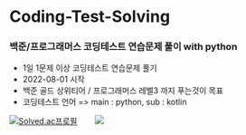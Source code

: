 # Coding-Test-Solving
### 백준/프로그래머스 코딩테스트 연습문제 풀이 with python
* 1일 1문제 이상 코딩테스트 연습문제 풀기
* 2022-08-01 시작
* 백준 골드 상위티어 / 프로그래머스 레벨3 까지 푸는것이 목표
* 코딩테스트 언어 => main : python, sub : kotlin

[![Solved.ac프로필](http://mazassumnida.wtf/api/v2/generate_badge?boj=iwhy7979)](https://solved.ac/iwhy7979)&nbsp;&nbsp;&nbsp; &nbsp; &nbsp;                                         <img src="http://mazandi.herokuapp.com/api?handle=iwhy7979&theme=warm"/>
